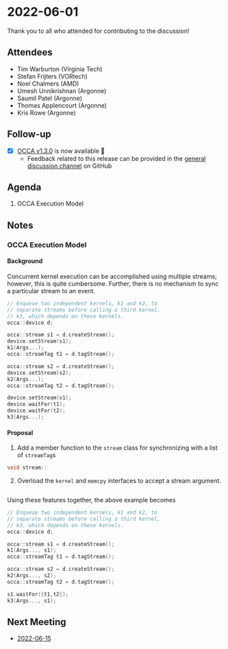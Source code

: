 # 2022-06-01

Thank you to all who attended for contributing to the discussion!

## Attendees

- Tim Warburton (Virginia Tech)
- Stefan Frijters (VORtech)
- Noel Chalmers (AMD)
- Umesh Unnikrishnan (Argonne)
- Saumil Patel (Argonne)
- Thomas Applencourt (Argonne)
- Kris Rowe (Argonne)

## Follow-up

- [x] [OCCA v1.3.0](https://github.com/libocca/occa/releases/tag/v1.3.0) is now available :tada:
   - Feedback related to this release can be provided in the [general discussion channel](https://github.com/libocca/occa/discussions/593) on GitHub

## Agenda

1. OCCA Execution Model  

## Notes

### OCCA Execution Model

#### Background

Concurrent kernel execution can be accomplished using multiple streams; however, this is quite cumbersome. Further, there is no mechanism to sync a particular stream to an event.

```cpp
// Enqueue two independent kernels, k1 and k2, to 
// separate streams before calling a third kernel, 
// k3, which depends on these kernels.
occa::device d;

occa::stream s1 = d.createStream();
device.setStream(s1);
k1(Args...);
occa::streamTag t1 = d.tagStream();

occa::stream s2 = d.createStream();
device.setStream(s2);
k2(Args...);
occa::streamTag t2 = d.tagStream();

device.setStream(s1);
device.waitFor(t1);
device.waitFor(t2);
k3(Args...);
```

#### Proposal

1. Add a member function to the `stream` class for synchronizing with a list of `streamTag`s
```cpp
void stream::
```

2. Overload the `kernel` and `memcpy` interfaces to accept a stream argument.
```cpp
```
 
 Using these features together, the above example becomes
 ```cpp
// Enqueue two independent kernels, k1 and k2, to 
// separate streams before calling a third kernel, 
// k3, which depends on these kernels.
occa::device d;

occa::stream s1 = d.createStream();
k1(Args..., s1);
occa::streamTag t1 = d.tagStream();

occa::stream s2 = d.createStream();
k2(Args..., s2);
occa::streamTag t2 = d.tagStream();

s1.waitFor({t1,t2});
k3(Args..., s1);
```

## Next Meeting

- [2022-06-15](2022-06-15.md)
